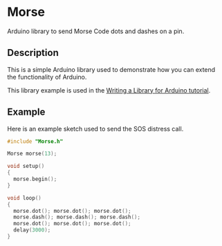 # Morse

Arduino library to send Morse Code dots and dashes on a pin.

## Description 

This is a simple Arduino library used to demonstrate how you can extend the functionality of Arduino.

This library example is used in the [Writing a Library for Arduino tutorial](https://docs.arduino.cc/learn/contributions/arduino-creating-library-guide).

## Example

Here is an example sketch used to send the SOS distress call.

```cpp
#include "Morse.h"

Morse morse(13);

void setup()
{
  morse.begin(); 
}

void loop()
{
  morse.dot(); morse.dot(); morse.dot();
  morse.dash(); morse.dash(); morse.dash();
  morse.dot(); morse.dot(); morse.dot();
  delay(3000);
}
```
